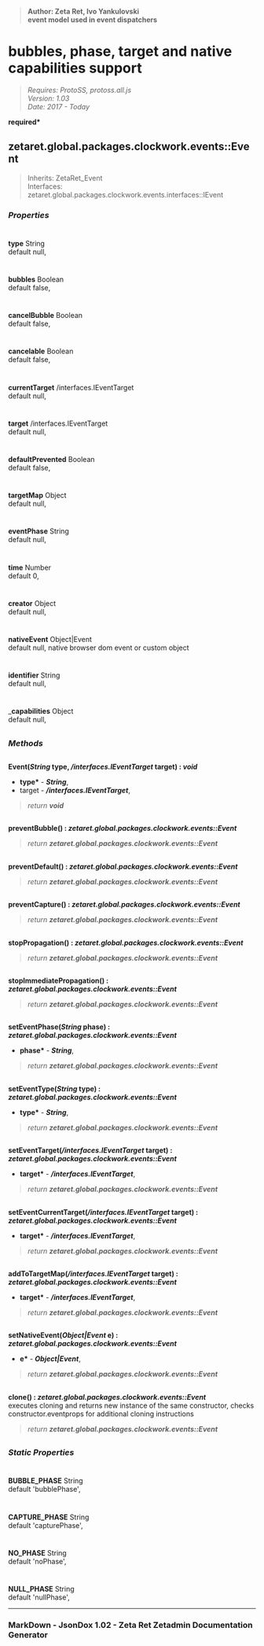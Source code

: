 > __Author: Zeta Ret, Ivo Yankulovski__  
> __event model used in event dispatchers__  
# bubbles, phase, target and native capabilities support  
> *Requires: ProtoSS, protoss.all.js*  
> *Version: 1.03*  
> *Date: 2017 - Today*  

__required*__

## zetaret.global.packages.clockwork.events::Event  
> Inherits: ZetaRet_Event  
> Interfaces: zetaret.global.packages.clockwork.events.interfaces::IEvent  

### *Properties*  

#  
__type__ String  
default null,   

#  
__bubbles__ Boolean  
default false,   

#  
__cancelBubble__ Boolean  
default false,   

#  
__cancelable__ Boolean  
default false,   

#  
__currentTarget__ /interfaces.IEventTarget  
default null,   

#  
__target__ /interfaces.IEventTarget  
default null,   

#  
__defaultPrevented__ Boolean  
default false,   

#  
__targetMap__ Object  
default null,   

#  
__eventPhase__ String  
default null,   

#  
__time__ Number  
default 0,   

#  
__creator__ Object  
default null,   

#  
__nativeEvent__ Object|Event  
default null, native browser dom event or custom object  

#  
__identifier__ String  
default null,   

#  
___capabilities__ Object  
default null,   


##  
### *Methods*  

##  
__Event(*String* type, */interfaces.IEventTarget* target) : *void*__  
  
- __type*__ - __*String*__,   
- target - __*/interfaces.IEventTarget*__,   
> *return __void__*  

##  
__preventBubble() : *zetaret.global.packages.clockwork.events::Event*__  
  
> *return __zetaret.global.packages.clockwork.events::Event__*  

##  
__preventDefault() : *zetaret.global.packages.clockwork.events::Event*__  
  
> *return __zetaret.global.packages.clockwork.events::Event__*  

##  
__preventCapture() : *zetaret.global.packages.clockwork.events::Event*__  
  
> *return __zetaret.global.packages.clockwork.events::Event__*  

##  
__stopPropagation() : *zetaret.global.packages.clockwork.events::Event*__  
  
> *return __zetaret.global.packages.clockwork.events::Event__*  

##  
__stopImmediatePropagation() : *zetaret.global.packages.clockwork.events::Event*__  
  
> *return __zetaret.global.packages.clockwork.events::Event__*  

##  
__setEventPhase(*String* phase) : *zetaret.global.packages.clockwork.events::Event*__  
  
- __phase*__ - __*String*__,   
> *return __zetaret.global.packages.clockwork.events::Event__*  

##  
__setEventType(*String* type) : *zetaret.global.packages.clockwork.events::Event*__  
  
- __type*__ - __*String*__,   
> *return __zetaret.global.packages.clockwork.events::Event__*  

##  
__setEventTarget(*/interfaces.IEventTarget* target) : *zetaret.global.packages.clockwork.events::Event*__  
  
- __target*__ - __*/interfaces.IEventTarget*__,   
> *return __zetaret.global.packages.clockwork.events::Event__*  

##  
__setEventCurrentTarget(*/interfaces.IEventTarget* target) : *zetaret.global.packages.clockwork.events::Event*__  
  
- __target*__ - __*/interfaces.IEventTarget*__,   
> *return __zetaret.global.packages.clockwork.events::Event__*  

##  
__addToTargetMap(*/interfaces.IEventTarget* target) : *zetaret.global.packages.clockwork.events::Event*__  
  
- __target*__ - __*/interfaces.IEventTarget*__,   
> *return __zetaret.global.packages.clockwork.events::Event__*  

##  
__setNativeEvent(*Object|Event* e) : *zetaret.global.packages.clockwork.events::Event*__  
  
- __e*__ - __*Object|Event*__,   
> *return __zetaret.global.packages.clockwork.events::Event__*  

##  
__clone() : *zetaret.global.packages.clockwork.events::Event*__  
executes cloning and returns new instance of the same constructor, checks constructor.eventprops for additional cloning instructions  
> *return __zetaret.global.packages.clockwork.events::Event__*  

##  
### *Static Properties*  

#  
__BUBBLE_PHASE__ String  
default 'bubblePhase',   

#  
__CAPTURE_PHASE__ String  
default 'capturePhase',   

#  
__NO_PHASE__ String  
default 'noPhase',   

#  
__NULL_PHASE__ String  
default 'nullPhase',   

---  
### MarkDown - JsonDox 1.02 - Zeta Ret Zetadmin Documentation Generator
